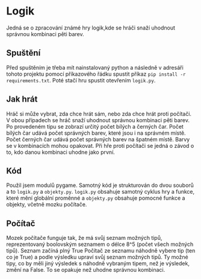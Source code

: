 # Logik

Jedná se o zpracování známé hry logik,kde se hráči snaží uhodnout správnou kombinaci pěti barev.

## Spuštění

Před spuštěním je třeba mít nainstalovaný python a následně v adresáři tohoto projektu pomocí příkazového řádku spustit příkaz `pip install -r requirements.txt`.
Poté stačí hru spustit otevřením `logik.py`.

## Jak hrát

Hráč si může vybrat, zda chce hrát sám, nebo zda chce hrát proti počítači. V obou případech se hráč snaží uhodnout správnou kombinaci pěti barev. Po provedeném tipu se 
zobrazí určitý počet bílých a černých čar. Počet bílých čar udává počet správných barev, které jsou i na správném místě. Počet černých čar udává počet správných barev na špatném místě.
Barvy se v kombinacích mohou opakovat.
Při hře proti počítači se jedná o závod o to, kdo danou kombinaci uhodne jako první.

## Kód

Použil jsem modulů pygame. Samotný kód je strukturován do dvou souborů a to `logik.py` a `objekty.py`. `logik.py` obsahuje samotný cyklus hry a funkce, které mění globální proměnné a `objekty.py` 
obsahuje pomocné funkce a objekty, včetně mozku počítače.

## Počítač

Mozek počítače funguje tak, že má svůj seznam možných tipů, reprezentovaný boolovským seznamem o délce 8^5 (počet všech možných tipů). Seznam začíná plný True
Počítač ze seznamu náhodně vybere tip (ten co je True) a podle výsledku upraví svůj seznam možných tipů. Ty možné tipy, co by měli jiný výsledek s náhodně vybraným tipem, než je výsledek, změní na False.
To se opakuje než uhodne správnou kombinaci.